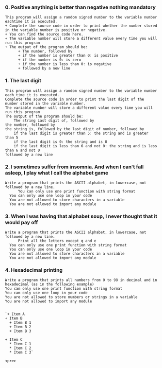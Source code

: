 ### 0. Positive anything is better than negative nothing mandatory
    This program will assign a random signed number to the variable number eachtime it is executed. 
    + Complete the source code in order to print whether the number stored in the variable number is positive or negative.
    + You can find the source code here.
    + The variable number will store a different value every time you will run this program
    + The output of the program should be:
      	  + The number, followed by
    	  + if the number is greater than 0: is positive
    	  + if the number is 0: is zero
    	  + if the number is less than 0: is negative
    	  + followed by a new line

### 1. The last digit
    This program will assign a random signed number to the variable number each time it is executed. 
    Complete the source code in order to print the last digit of the number stored in the variable number.
    The variable number will store a different value every time you will run this program
    The output of the program should be:
    	The string Last digit of, followed by
	the number, followed by
	the string is, followed by the last digit of number, followed by
	    if the last digit is greater than 5: the string and is greater than 5
	    if the last digit is 0: the string and is 0
	    if the last digit is less than 6 and not 0: the string and is less than 6 and not 0
	followed by a new line


### 2. I sometimes suffer from insomnia. And when I can't fall asleep, I play what I call the alphabet game
    Write a program that prints the ASCII alphabet, in lowercase, not followed by a new line.
    	  You can only use one print function with string format
	  You can only use one loop in your code
	  You are not allowed to store characters in a variable
	  You are not allowed to import any module

### 3. When I was having that alphabet soup, I never thought that it would pay off 
    Write a program that prints the ASCII alphabet, in lowercase, not followed by a new line.
    	  Print all the letters except q and e
	  You can only use one print function with string format
	  You can only use one loop in your code
	  You are not allowed to store characters in a variable
	  You are not allowed to import any module

### 4. Hexadecimal printing
    Write a program that prints all numbers from 0 to 98 in decimal and in hexadecimal (as in the following example)
    You can only use one print function with string format
    You can only use one loop in your code
    You are not allowed to store numbers or strings in a variable
    You are not allowed to import any module


    `+ Item A
    + Item B
      + Item B 1
      + Item B 2
      + Item B 3

    + Item C
      * Item C 1
      * Item C 2
      * Item C 3`


`<pre>` 